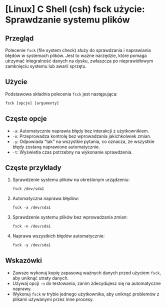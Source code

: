 # [Linux] C Shell (csh) fsck użycie: Sprawdzanie systemu plików

## Przegląd
Polecenie `fsck` (file system check) służy do sprawdzania i naprawiania błędów w systemach plików. Jest to ważne narzędzie, które pomaga utrzymać integralność danych na dysku, zwłaszcza po nieprawidłowym zamknięciu systemu lub awarii sprzętu.

## Użycie
Podstawowa składnia polecenia `fsck` jest następująca:

```csh
fsck [opcje] [argumenty]
```

## Częste opcje
- `-a`: Automatycznie naprawia błędy bez interakcji z użytkownikiem.
- `-n`: Przeprowadza kontrolę bez wprowadzania jakichkolwiek zmian.
- `-y`: Odpowiada "tak" na wszystkie pytania, co oznacza, że wszystkie błędy zostaną naprawione automatycznie.
- `-t`: Wyświetla czas potrzebny na wykonanie sprawdzenia.

## Częste przykłady
1. Sprawdzenie systemu plików na określonym urządzeniu:
   ```csh
   fsck /dev/sda1
   ```

2. Automatyczna naprawa błędów:
   ```csh
   fsck -a /dev/sda1
   ```

3. Sprawdzenie systemu plików bez wprowadzania zmian:
   ```csh
   fsck -n /dev/sda1
   ```

4. Naprawa wszystkich błędów automatycznie:
   ```csh
   fsck -y /dev/sda1
   ```

## Wskazówki
- Zawsze wykonuj kopię zapasową ważnych danych przed użyciem `fsck`, aby uniknąć utraty danych.
- Używaj opcji `-n` do testowania, zanim zdecydujesz się na automatyczne naprawy.
- Wykonuj `fsck` w trybie jednego użytkownika, aby uniknąć problemów z plikami używanymi przez inne procesy.